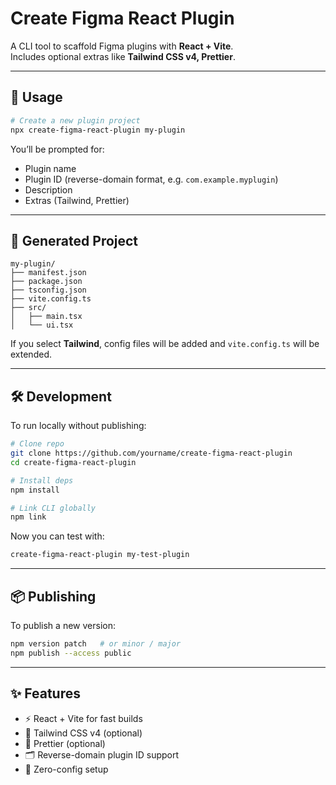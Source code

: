 # Create Figma React Plugin

A CLI tool to scaffold Figma plugins with **React + Vite**.  
Includes optional extras like **Tailwind CSS v4, Prettier**.

---

## 🚀 Usage

```bash
# Create a new plugin project
npx create-figma-react-plugin my-plugin
```

You’ll be prompted for:
- Plugin name
- Plugin ID (reverse-domain format, e.g. `com.example.myplugin`)
- Description
- Extras (Tailwind, Prettier)

---

## 📂 Generated Project

```
my-plugin/
├── manifest.json
├── package.json
├── tsconfig.json
├── vite.config.ts
├── src/
│   ├── main.tsx
│   └── ui.tsx
```

If you select **Tailwind**, config files will be added and `vite.config.ts` will be extended.

---

## 🛠 Development

To run locally without publishing:

```bash
# Clone repo
git clone https://github.com/yourname/create-figma-react-plugin
cd create-figma-react-plugin

# Install deps
npm install

# Link CLI globally
npm link
```

Now you can test with:

```bash
create-figma-react-plugin my-test-plugin
```

---

## 📦 Publishing

To publish a new version:

```bash
npm version patch   # or minor / major
npm publish --access public
```

---

## ✨ Features
- ⚡ React + Vite for fast builds
- 🎨 Tailwind CSS v4 (optional)
- 🧹 Prettier (optional)
- 🗂 Reverse-domain plugin ID support
- 🚀 Zero-config setup
